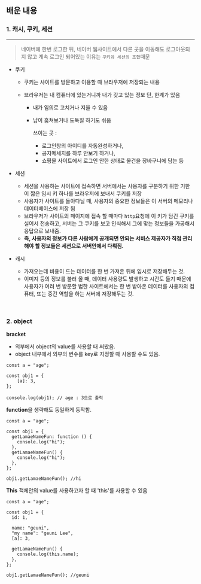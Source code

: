 ## 배운 내용

### 1. 캐시, 쿠키, 세션

---

> 네이버에 한번 로그한 뒤, 네이버 웹사이트에서 다른 곳을 이동해도 로그아웃되지 않고 계속 로그인 되어있는 이유는 `쿠키와 세션의 조합`때문

- 쿠키

  - 쿠키는 사이트를 방문하고 이용할 때 브라우저에 저장되는 내용
  - 브라우저는 내 컴퓨터에 있는거니까 내가 갖고 있는 정보
    단, 한계가 있음

    - 내가 임의로 고치거나 지울 수 있음
    - 남이 훔쳐보거나 도둑질 하기도 쉬움

      쓰이는 곳 :

      - 로그인창의 아이디를 자동완성하거나,
      - 공지메세지를 하루 안보기 하거나,
      - 쇼핑몰 사이트에서 로그인 안한 상태로 물건을 장바구니에 담는 등

- 세션

  - 세션을 사용하는 사이트에 접속하면 서버에서는 사용자를 구분하기 위한 기한이 짧은 임시 키 하나를 브라우저에 보내서 쿠키를 저장
  - 사용자가 사이트를 돌아다닐 때, 사용자의 중요한 정보들은 이 서버의 메모리나 데이터베이스에 저장 됨
  - 브라우저가 사이트의 페이지에 접속 할 때마다 `http`요청에 이 키가 담긴 쿠키를 실어서 전송하고, 서버는 그 쿠키를 보고 인식해서 그에 맞는 정보들을 가공해서 응답으로 보내줌.
  - **즉, 사용자의 정보가 다른 사람에게 공개되면 안되는 서비스 제공자가 직접 관리해야 할 정보들은 세션으로 서버안에서 다뤄짐.**

- 캐시

  - 가져오는데 비용이 드는 데이터를 한 번 가져온 뒤에 임시로 저장해두는 것.
  - 이미지 등의 정보를 불러 올 때, 데이터 사용량도 발생하고 시간도 들기 때문에 사용자가 여러 번 방문할 법한 사이트에서는 한 번 받아온 데이터를 사용자의 컴퓨터, 또는 중간 역할을 하는 서버에 저장해두는 것.

<br>

### 2. object

**bracket**

- 외부에서 object의 value를 사용할 때 써봤음.
- object 내부에서 외부의 변수를 key로 지정할 때 사용할 수도 있음.

```
const a = "age";

const obj1 = {
    [a]: 3,
};

console.log(obj1); // age : 3으로 출력

```

**function**을 생략해도 동일하게 동작함.

```
const a = "age";

const obj1 = {
  getLamaeNameFun: function () {
    console.log("hi");
  },
  getLamaeNameFun() {
    console.log("hi");
  },
};

obj1.getLamaeNameFun(); //hi
```

**This**
객체안의 value를 사용하고자 할 때 'this'를 사용할 수 있음

```
const a = "age";

const obj1 = {
  id: 1,

  name: "geuni",
  "my name": "geuni Lee",
  [a]: 3,

  getLamaeNameFun() {
    console.log(this.name);
  },
};

obj1.getLamaeNameFun(); //geuni

```
